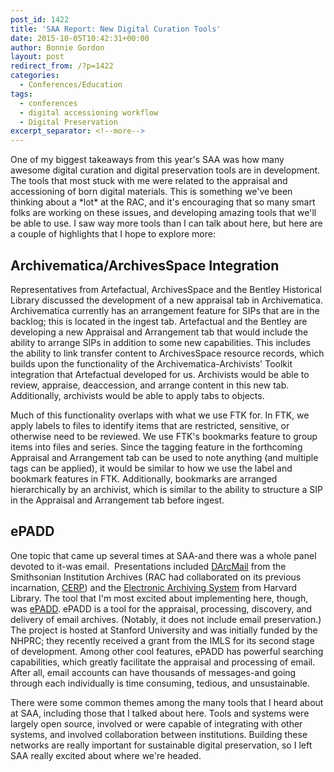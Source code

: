 ```yaml
---
post_id: 1422
title: 'SAA Report: New Digital Curation Tools'
date: 2015-10-05T10:42:31+00:00
author: Bonnie Gordon
layout: post
redirect_from: /?p=1422
categories:
  - Conferences/Education
tags:
  - conferences
  - digital accessioning workflow
  - Digital Preservation
excerpt_separator: <!--more-->
---
```

One of my biggest takeaways from this year's SAA was how many awesome digital curation and digital preservation tools are in development. The tools that most stuck with me were related to the appraisal and accessioning of born digital materials. This is something we've been thinking about a \*lot\* at the RAC, and it's encouraging that so many smart folks are working on these issues, and developing amazing tools that we'll be able to use. I saw way more tools than I can talk about here, but here are a couple of highlights that I hope to explore more:<!--more-->

## Archivematica/ArchivesSpace Integration

Representatives from Artefactual, ArchivesSpace and the Bentley Historical Library discussed the development of a new appraisal tab in Archivematica. Archivematica currently has an arrangement feature for SIPs that are in the backlog; this is located in the ingest tab. Artefactual and the Bentley are developing a new Appraisal and Arrangement tab that would include the ability to arrange SIPs in addition to some new capabilities. This includes the ability to link transfer content to ArchivesSpace resource records, which builds upon the functionality of the Archivematica-Archivists' Toolkit integration that Artefactual developed for us. Archivists would be able to review, appraise, deaccession, and arrange content in this new tab. Additionally, archivists would be able to apply tabs to objects.

Much of this functionality overlaps with what we use FTK for. In FTK, we apply labels to files to identify items that are restricted, sensitive, or otherwise need to be reviewed. We use FTK's bookmarks feature to group items into files and series. Since the tagging feature in the forthcoming Appraisal and Arrangement tab can be used to note anything (and multiple tags can be applied), it would be similar to how we use the label and bookmark features in FTK. Additionally, bookmarks are arranged hierarchically by an archivist, which is similar to the ability to structure a SIP in the Appraisal and Arrangement tab before ingest.

## ePADD

One topic that came up several times at SAA-and there was a whole panel devoted to it-was email.  Presentations included [DArcMail](http://siarchives.si.edu/blog/yes-we%E2%80%99re-still-talking-about-email) from the Smithsonian Institution Archives (RAC had collaborated on its previous incarnation, [CERP](http://siarchives.si.edu/cerp/)) and the [Electronic Archiving System](http://hul.harvard.edu/ois/systems/eas/) from Harvard Library. The tool that I'm most excited about implementing here, though, was [ePADD](https://github.com/ePADD/epadd). ePADD is a tool for the appraisal, processing, discovery, and delivery of email archives. (Notably, it does not include email preservation.) The project is hosted at Stanford University and was initially funded by the NHPRC; they recently received a grant from the IMLS for its second stage of development. Among other cool features, ePADD has powerful searching capabilities, which greatly facilitate the appraisal and processing of email. After all, email accounts can have thousands of messages-and going through each individually is time consuming, tedious, and unsustainable.

There were some common themes among the many tools that I heard about at SAA, including those that I talked about here. Tools and systems were largely open source, involved or were capable of integrating with other systems, and involved collaboration between institutions. Building these networks are really important for sustainable digital preservation, so I left SAA really excited about where we're headed.

